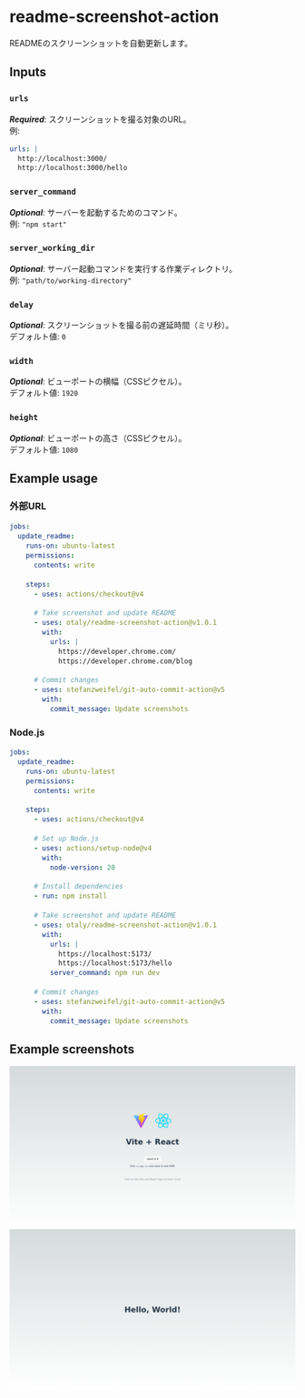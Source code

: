 # readme-screenshot-action

READMEのスクリーンショットを自動更新します。

## Inputs

### `urls`
***Required***: スクリーンショットを撮る対象のURL。  
例:
```yaml
urls: |
  http://localhost:3000/
  http://localhost:3000/hello
```

### `server_command`
***Optional***: サーバーを起動するためのコマンド。  
例: `"npm start"`

### `server_working_dir`
***Optional***: サーバー起動コマンドを実行する作業ディレクトリ。  
例: `"path/to/working-directory"`

### `delay`
***Optional***: スクリーンショットを撮る前の遅延時間（ミリ秒）。  
デフォルト値: `0`

### `width`
***Optional***: ビューポートの横幅（CSSピクセル）。  
デフォルト値: `1920`

### `height`
***Optional***: ビューポートの高さ（CSSピクセル）。  
デフォルト値: `1080`

## Example usage

### 外部URL
```yaml
jobs:
  update_readme:
    runs-on: ubuntu-latest
    permissions:
      contents: write

    steps:
      - uses: actions/checkout@v4

      # Take screenshot and update README
      - uses: otaly/readme-screenshot-action@v1.0.1
        with:
          urls: |
            https://developer.chrome.com/
            https://developer.chrome.com/blog

      # Commit changes
      - uses: stefanzweifel/git-auto-commit-action@v5
        with:
          commit_message: Update screenshots
```

### Node.js
```yaml
jobs:
  update_readme:
    runs-on: ubuntu-latest
    permissions:
      contents: write

    steps:
      - uses: actions/checkout@v4

      # Set up Node.js
      - uses: actions/setup-node@v4
        with:
          node-version: 20

      # Install dependencies
      - run: npm install

      # Take screenshot and update README
      - uses: otaly/readme-screenshot-action@v1.0.1
        with:
          urls: |
            https://localhost:5173/
            https://localhost:5173/hello
          server_command: npm run dev

      # Commit changes
      - uses: stefanzweifel/git-auto-commit-action@v5
        with:
          commit_message: Update screenshots
```

## Example screenshots
<!-- :README-SCREENSHOT-BEGIN: -->
![http://localhost:5173/](__screenshots__/a736228.png)
![http://localhost:5173/hello](__screenshots__/hello_a736228.png)
<!-- :README-SCREENSHOT-END: -->